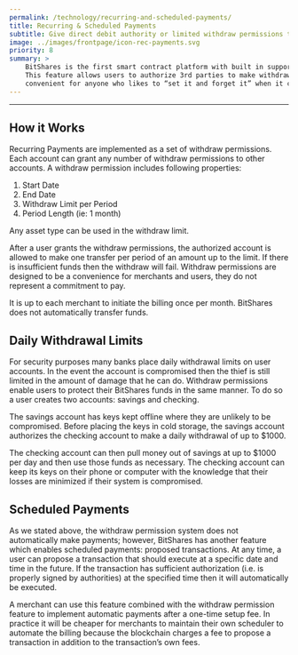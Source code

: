 ```yaml
---
permalink: /technology/recurring-and-scheduled-payments/
title: Recurring & Scheduled Payments
subtitle: Give direct debit authority or limited withdraw permissions to anyone
image: ../images/frontpage/icon-rec-payments.svg
priority: 8
summary: >
    BitShares is the first smart contract platform with built in support for recurring payments and subscription payments.
    This feature allows users to authorize 3rd parties to make withdraws from their accounts within certain limits.  This is
    convenient for anyone who likes to “set it and forget it” when it comes to their monthly bills and subscriptions.
---
```


--------

## How it Works

Recurring Payments are implemented as a set of withdraw permissions.  Each account can grant any number of withdraw
permissions to other accounts.   A withdraw permission includes following properties:

1. Start Date
2. End Date
3. Withdraw Limit per Period
4. Period Length  (ie: 1 month)

Any asset type can be used in the withdraw limit.

After a user grants the withdraw permissions, the authorized account is allowed to make one transfer per period of an
amount up to the limit.   If there is insufficient funds then the withdraw will fail.  Withdraw permissions are designed
to be a convenience for merchants and users, they do not represent a commitment to pay.

It is up to each merchant to initiate the billing once per month.  BitShares does not automatically transfer funds.

## Daily Withdrawal Limits

For security purposes many banks place daily withdrawal limits on user accounts.  In the event the account is
compromised then the thief is still limited in the amount of damage that he can do.    Withdraw permissions enable users
to protect their BitShares funds in the same manner.  To do so a user creates two accounts: savings and checking.

The savings account has keys kept offline where they are unlikely to be compromised.   Before placing the keys in cold
storage, the savings account authorizes the checking account to make a daily withdrawal of up to $1000.

The checking account can then pull money out of savings at up to $1000 per day and then use those funds as necessary.
The checking account can keep its keys on their phone or computer with the knowledge that their losses are minimized if
their system is compromised.

## Scheduled Payments

As we stated above, the withdraw permission system does not automatically make payments; however, BitShares has another
feature which enables scheduled payments: proposed transactions.     At any time, a user can propose a transaction that
should execute at a specific date and time in the future.   If the transaction has sufficient authorization (i.e. is
properly signed by authorities) at the specified time then it will automatically be executed.

A merchant can use this feature combined with the withdraw permission feature to implement automatic payments after a
one-time setup fee.   In practice it will be cheaper for merchants to maintain their own scheduler to automate the
billing because the blockchain charges a fee to propose a transaction in addition to the transaction’s own fees.
